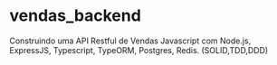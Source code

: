 # vendas_backend
Construindo uma API Restful de Vendas Javascript com Node.js, ExpressJS, Typescript, TypeORM, Postgres, Redis. (SOLID,TDD,DDD)
